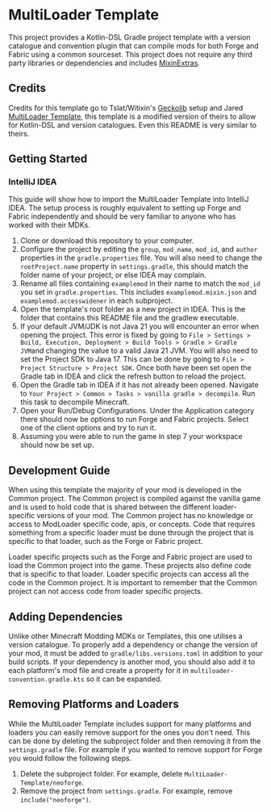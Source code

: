 # MultiLoader Template

This project provides a Kotlin-DSL Gradle project template with a version catalogue and convention plugin that can compile mods for both Forge and Fabric using a common sourceset. This project does not require any third party libraries or dependencies and includes [MixinExtras](https://github.com/LlamaLad7/MixinExtras).

## Credits

Credits for this template go to Tslat/Witixin's [Geckolib](https://github.com/bernie-g/geckolib) setup and Jared [MultiLoader Template](https://github.com/jaredlll08/MultiLoader-Template/tree/1.20.4), this template is a modified version of theirs to allow for Kotlin-DSL and version catalogues. Even this README is very similar to theirs.

## Getting Started

### IntelliJ IDEA
This guide will show how to import the MultiLoader Template into IntelliJ IDEA. The setup process is roughly equivalent to setting up Forge and Fabric independently and should be very familiar to anyone who has worked with their MDKs.

1. Clone or download this repository to your computer.
2. Configure the project by editing the `group`, `mod_name`, `mod_id`, and `author` properties in the `gradle.properties` file. You will also need to change the `rootProject.name` property in `settings.gradle`, this should match the folder name of your project, or else IDEA may complain.
3. Rename all files containing `examplemod` in their name to match the `mod_id` you set in `gradle.properties`. This includes `examplemod.mixin.json` and `examplemod.accesswidener` in each subproject.
4. Open the template's root folder as a new project in IDEA. This is the folder that contains this README file and the gradlew executable.
5. If your default JVM/JDK is not Java 21 you will encounter an error when opening the project. This error is fixed by going to `File > Settings > Build, Execution, Deployment > Build Tools > Gradle > Gradle JVM`and changing the value to a valid Java 21 JVM. You will also need to set the Project SDK to Java 17. This can be done by going to `File > Project Structure > Project SDK`. Once both have been set open the Gradle tab in IDEA and click the refresh button to reload the project.
6. Open the Gradle tab in IDEA if it has not already been opened. Navigate to `Your Project > Common > Tasks > vanilla gradle > decompile`. Run this task to decompile Minecraft.
7. Open your Run/Debug Configurations. Under the Application category there should now be options to run Forge and Fabric projects. Select one of the client options and try to run it.
8. Assuming you were able to run the game in step 7 your workspace should now be set up.

## Development Guide
When using this template the majority of your mod is developed in the Common project. The Common project is compiled against the vanilla game and is used to hold code that is shared between the different loader-specific versions of your mod. The Common project has no knowledge or access to ModLoader specific code, apis, or concepts. Code that requires something from a specific loader must be done through the project that is specific to that loader, such as the Forge or Fabric project.

Loader specific projects such as the Forge and Fabric project are used to load the Common project into the game. These projects also define code that is specific to that loader. Loader specific projects can access all the code in the Common project. It is important to remember that the Common project can not access code from loader specific projects.

## Adding Dependencies

Unlike other Minecraft Modding MDKs or Templates, this one utilises a version catalogue. To properly add a dependency or change the version of your mod, it must be added to `gradle/libs.versions.toml` in addition to your build scripts. If your dependency is another mod, you should also add it to each platform's mod file and create a property for it in `multiloader-convention.gradle.kts` so it can be expanded.

## Removing Platforms and Loaders
While the MultiLoader Template includes support for many platforms and loaders you can easily remove support for the ones you don't need. This can be done by deleting the subproject folder and then removing it from the `settings.gradle` file. For example if you wanted to remove support for Forge you would follow the following steps. 

1. Delete the subproject folder. For example, delete `MultiLoader-Template/neoforge`.
2. Remove the project from `settings.gradle`. For example, remove `include("neoforge")`. 
